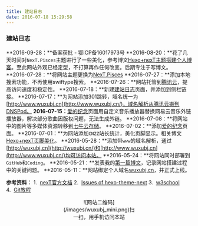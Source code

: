 ```yaml
---
title: 建站日志
date: 2016-07-18 15:29:58
---
```

### 建站日志
**2016-09-28：**备案获批 - 鄂ICP备16017973号 
**2016-08-20：**花了几天时间对``NexT.Pisces``主题进行了一些美化，参考博文[Hexo+nexT主题搭建个人博客](http://www.wuxubj.cn/2016/08/Hexo-nexT-build-personal-blog/)。至此网站外观已经定型，不打算再作任何改变。后期专注于写博文。
**2016-07-28：**将网站主题更换为[NexT.Pisces](https://github.com/iissnan/hexo-theme-next)
**2016-07-27：**添加本地搜索功能，不再使用swiftype搜索。
**2016-07-26：**网站托管到[腾讯云](https://www.qcloud.com/)，提高访问速度和稳定性。
**2016-07-18：**新建[建站日志](http://www.wuxubj.cn/weblog/)页面，并添加到侧栏链接。
**2016-07-17：**为网站添加301跳转，域名统一为[http://www.wuxubj.cn](http://www.wuxubj.cn/)，域名解析从腾讯云搬到DNSPod。
**2016-07-15：**[爱的纪念](http://www.wuxubj.cn/mylove/)页面用自定义音乐播放器替换网易云音乐外链播放器，解决部分歌曲因版权问题，无法生成外链。
**2016-07-08：**将网站中的图片等多媒体资源转移到[七牛云存储](http://www.qiniu.com/)。
**2016-07-02：**添加[爱的纪念](http://www.wuxubj.cn/mylove/)页面。
**2016-07-01：**为网站添加``CNZZ``站长统计，美化页脚显示。相关博文[Hexo+nexT页脚美化](http://www.wuxubj.cn/2016/07/06/footer-beautify-of-nexT/)。
**2016-05-28：**添加带``www``的域名解析，通过[http://wuxubj.cn](http://wuxubj.cn/)和[http://www.wuxubj.cn](http://www.wuxubj.cn/)均可访问本站。
**2016-05-24：**将网站同时部署到``GitHub``和``Coding``。
**2016-05-21：**发表我的[第一篇博文](http://www.wuxubj.cn/2016/05/Hexo搭建个人博客-初级篇/)，记录网站搭建过程中的关键问题。
**2016-05-11：**网站绑定个人域名[wuxubj.cn](http://wuxubj.cn/)，并正式上线。

**参考资料：**
1.&nbsp;&nbsp;[nexT官方文档](http://theme-next.iissnan.com/theme-settings.html)
2.&nbsp;&nbsp;[Issues of hexo-theme-next](https://github.com/iissnan/hexo-theme-next/issues)
3.&nbsp;&nbsp;[w3school](http://www.w3school.com.cn/)
4.&nbsp;&nbsp;[Git教程](https://git-scm.com/book/zh/v2/%E8%B5%B7%E6%AD%A5-%E5%AE%89%E8%A3%85-Git)
<center><div style="width:200px;height:200px;padding-bottom:30px;">![网站二维码](/images/wuxubj_mini.png)扫一扫，用手机访问本站</div></center>
<link rel="stylesheet" href="/css/mycss/underline.css">



